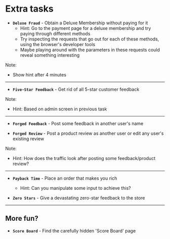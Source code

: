 # Extra tasks

- **`Deluxe Fraud`** - Obtain a Deluxe Membership without paying for it
  - Hint: Go to the payment page for a deluxe membership and try paying through different methods  <!-- .element: style="font-size:0.8em"-->
  - Try inspecting the requests that go out for each of these methods, using the browser's developer tools <!-- .element: style="font-size:0.8em"-->
  - Maybe playing around with the parameters in these requests could reveal something interesting <!-- .element: style="font-size:0.8em"--> <!-- .element: class="fragment" -->

Note:

- Show hint after 4 minutes

---

- **`Five-Star Feedback`** - Get rid of all 5-star customer feedback

Note:

- Hint: Based on admin screen in previous task <!-- .element: style="font-size:0.8em"-->

---

- **`Forged Feedback`** - Post some feedback in another user's name

- **`Forged Review`** - Post a product review as another user or edit any user's existing review

Note:

- Hint: How does the traffic look after posting some feedback/product review? <!-- .element: style="font-size:0.8em"-->

---

- **`Payback Time`** - Place an order that makes you rich
  - Hint: Can you manipulate some input to achieve this? <!-- .element: style="font-size:0.8em"-->

- **`Zero Stars`** - Give a devastating zero-star feedback to the store

---

## More fun?

- **`Score Board`** - Find the carefully hidden 'Score Board' page
